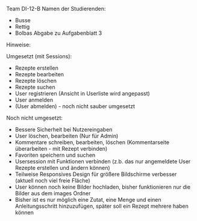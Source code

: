 Team DI-12-B
Namen der Studierenden:
- Busse
- Rettig
- Bolbas
Abgabe zu Aufgabenblatt 3

Hinweise:

Umgesetzt (mit Sessions):
- Rezepte erstellen
- Rezepte bearbeiten
- Rezepte löschen
- Rezepte suchen
- User registrieren (Ansicht in Userliste wird angepasst)
- User anmelden
- (User abmelden) - noch nicht sauber umgesetzt 

Noch nicht umgesetzt:
- Bessere Sicherheit bei Nutzereingaben
- User löschen, bearbeiten (Nur für Admin)
- Kommentare schreiben, bearbeiten, löschen (Kommentarseite überarbeiten - mit Rezept verbinden)
- Favoriten speichern und suchen
- Usersession mit Funktionen verbinden (z.b. das nur angemeldete User Rezepte erstellen und ändern können)
- Teilweise Responsives Design für größere Bildschirme verbesser (aktuell noch viel freie Fläche)
- User können noch keine Bilder hochladen, bisher funktionieren nur die Bilder aus dem images Ordner
- Bisher ist es nur möglich eine Zutat, eine Menge und einen Anleitungsschritt hinzuzufügen, später soll ein Rezept mehrere haben können
